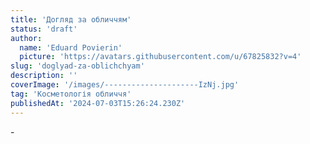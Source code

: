 ```yaml
---
title: 'Догляд за обличчям'
status: 'draft'
author:
  name: 'Eduard Povierin'
  picture: 'https://avatars.githubusercontent.com/u/67825832?v=4'
slug: 'doglyad-za-oblichchyam'
description: ''
coverImage: '/images/---------------------IzNj.jpg'
tag: 'Косметологія обличчя'
publishedAt: '2024-07-03T15:26:24.230Z'
---
```


\-